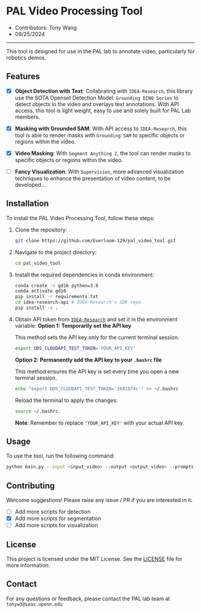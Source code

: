 # PAL Video Processing Tool
- Contributors: Tony Wang
- 09/25/2024
---


This tool is designed for use in the PAL lab to annotate video, particularly for robotics demos.


## Features

- [x] **Object Detection with Text**: Collabrating with `IDEA-Research`, this library use the SOTA Openset Detection Model: `Grounding DINO Series` to detect objects in the video and overlays text annotations. With API access, this tool is light weight, easy to use and solely built for PAL Lab members. 

- [X] **Masking with Grounded SAM**: With API access to `IDEA-Research`, this tool is able to render masks with `Grounding SAM` to specific objects or regions within the video. 

- [x] **Video Masking**: With `Segment Anything 2`, the tool can render masks to specific objects or regions within the video.

- [ ] **Fancy Visualization**: With `Supervision`, more advanced visualization techniques to enhance the presentation of video content, to be developed...

## Installation

To install the PAL Video Processing Tool, follow these steps:

1. Clone the repository:
    ```sh
    git clone https://github.com/Everloom-129/pal_video_tool.git
    ```
2. Navigate to the project directory:
    ```sh
    cd pal_video_tool
    ```
3. Install the required dependencies in conda environment:
    ```sh
    conda create -n gd16 python=3.8
    conda activate gd16
    pip install -r requirements.txt
    cd idea-research-api # IDEA-Research's SDK repo
    pip install -e .
    ```
4. Obtain API token from [`IDEA-Research`](https://cloud.deepdataspace.com/dashboard/api-quota) and set it in the environment variable:
    **Option 1: Temporarily set the API key**

    This method sets the API key only for the current terminal session.

    ```sh
    export DDS_CLOUDAPI_TEST_TOKEN='YOUR_API_KEY'
    ```

    **Option 2: Permanently add the API key to your `.bashrc` file**

    This method ensures the API key is set every time you open a new terminal session.

      ```sh
      echo "export DDS_CLOUDAPI_TEST_TOKEN='2681bf4c'" >> ~/.bashrc
      ```

    Reload the terminal to apply the changes:

      ```sh
      source ~/.bashrc
      ```

    **Note**: Remember to replace `'YOUR_API_KEY'` with your actual API key.

## Usage

To use the tool, run the following command:

```sh
python main.py --input <input_video> --output <output_video> --prompts <detection_prompts> #Optional, default output video will be <input_video_name>_pal.mp4
```


## Contributing

Welcome suggestions! Please raise any issue / PR if you are interested in it.
- [ ] Add more scripts for detection
- [x] Add more scripts for segmentation
- [ ] Add more scripts for visualization

## License

This project is licensed under the MIT License. See the [LICENSE](LICENSE) file for more information.

## Contact
For any questions or feedback, please contact the PAL lab team at `tonyw3@seas.upenn.edu`